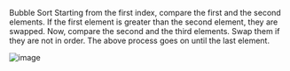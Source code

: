 Bubble Sort
Starting from the first index, compare the first and the second elements.
If the first element is greater than the second element, they are swapped.
Now, compare the second and the third elements. Swap them if they are not in order.
The above process goes on until the last element.

![image](https://user-images.githubusercontent.com/2765965/230057516-711c155f-92b7-48eb-8f69-654179fdee26.png)
